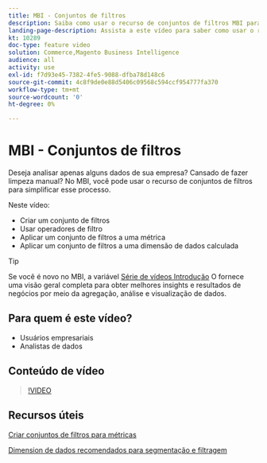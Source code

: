 ```yaml
---
title: MBI - Conjuntos de filtros
description: Saiba como usar o recurso de conjuntos de filtros MBI para simplificar os relatórios de dados comerciais do Adobe Commerce e do Magento Open Source.
landing-page-description: Assista a este vídeo para saber como usar o recurso de conjuntos de filtros MBI para simplificar os relatórios de dados comerciais.
kt: 10289
doc-type: feature video
solution: Commerce,Magento Business Intelligence
audience: all
activity: use
exl-id: f7d93e45-7382-4fe5-9088-dfba78d148c6
source-git-commit: 4c8f9de0e88d5406c09568c594ccf954777fa370
workflow-type: tm+mt
source-wordcount: '0'
ht-degree: 0%

---
```


# MBI - Conjuntos de filtros

Deseja analisar apenas alguns dados de sua empresa? Cansado de fazer limpeza manual? No MBI, você pode usar o recurso de conjuntos de filtros para simplificar esse processo.

Neste vídeo:

- Criar um conjunto de filtros
- Usar operadores de filtro
- Aplicar um conjunto de filtros a uma métrica
- Aplicar um conjunto de filtros a uma dimensão de dados calculada

>[!TIP]
>
>Se você é novo no MBI, a variável [Série de vídeos Introdução](1-overview.md) O fornece uma visão geral completa para obter melhores insights e resultados de negócios por meio da agregação, análise e visualização de dados.

## Para quem é este vídeo?

- Usuários empresariais
- Analistas de dados

## Conteúdo de vídeo

>[!VIDEO](https://video.tv.adobe.com/v/342408?quality=12&learn=on)

## Recursos úteis

[Criar conjuntos de filtros para métricas](https://docs.magento.com/mbi/data-user/reports/ess-manage-data-filters.html)

[Dimension de dados recomendados para segmentação e filtragem](https://docs.magento.com/mbi/best-practices/segment-filter.html)
